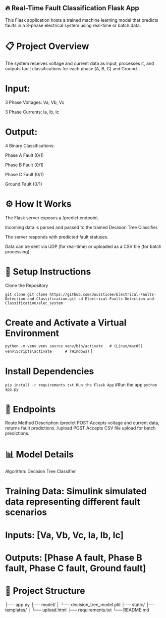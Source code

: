 ## 🔥 Real-Time Fault Classification Flask App
This Flask application hosts a trained machine learning model that predicts faults in a 3-phase electrical system using real-time or batch data.

# 📋 Project Overview
The system receives voltage and current data as input, processes it, and outputs fault classifications for each phase (A, B, C) and Ground.

# Input:

3 Phase Voltages: Va, Vb, Vc

3 Phase Currents: Ia, Ib, Ic

# Output:

4 Binary Classifications:

Phase A Fault (0/1)

Phase B Fault (0/1)

Phase C Fault (0/1)

Ground Fault (0/1)

# ⚙️ How It Works
The Flask server exposes a /predict endpoint.

Incoming data is parsed and passed to the trained Decision Tree Classifier.

The server responds with predicted fault statuses.

Data can be sent via UDP (for real-time) or uploaded as a CSV file (for batch processing).

# 🚀 Setup Instructions
Clone the Repository

`git clone git clone https://github.com/Juussticee/Electrical-Faults-Detection-and-Classification.git
cd Electrical-Faults-Detection-and-Classification/elec_system`

# Create and Activate a Virtual Environment

`python -m venv venv
source venv/bin/activate   # (Linux/macOS)
venv\Scripts\activate      # (Windows)`
]
# Install Dependencies

`pip install -r requirements.txt
Run the Flask App`
#Run the app
`python app.py`
# 📡 Endpoints

Route	Method	Description
/predict	POST	Accepts voltage and current data, returns fault predictions.
/upload	POST	Accepts CSV file upload for batch predictions.
# 📊 Model Details
Algorithm: Decision Tree Classifier

# Training Data: Simulink simulated data representing different fault scenarios

# Inputs: [Va, Vb, Vc, Ia, Ib, Ic]

# Outputs: [Phase A fault, Phase B fault, Phase C fault, Ground fault]

# 📁 Project Structure
├── app.py
├── model/
│   └── decision_tree_model.pkl
├── static/
├── templates/
│   └── upload.html
├── requirements.txt
└── README.md
